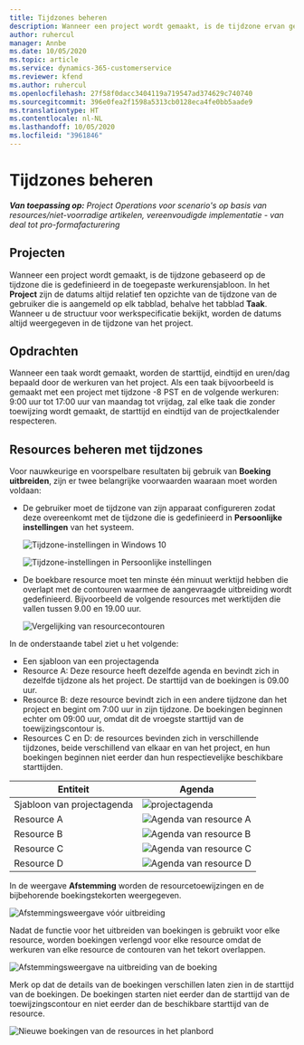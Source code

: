 ```yaml
---
title: Tijdzones beheren
description: Wanneer een project wordt gemaakt, is de tijdzone ervan gebaseerd op de tijdzone die is gedefinieerd in de toegepaste werkurensjabloon.
author: ruhercul
manager: Annbe
ms.date: 10/05/2020
ms.topic: article
ms.service: dynamics-365-customerservice
ms.reviewer: kfend
ms.author: ruhercul
ms.openlocfilehash: 27f58f0dacc3404119a719547ad374629c740740
ms.sourcegitcommit: 396e0fea2f1598a5313cb0128eca4fe0bb5aade9
ms.translationtype: HT
ms.contentlocale: nl-NL
ms.lasthandoff: 10/05/2020
ms.locfileid: "3961846"
---
```

# <a name="manage-time-zones"></a>Tijdzones beheren

_**Van toepassing op:** Project Operations voor scenario's op basis van resources/niet-voorradige artikelen, vereenvoudigde implementatie - van deal tot pro-formafacturering_


## <a name="projects"></a>Projecten

Wanneer een project wordt gemaakt, is de tijdzone gebaseerd op de tijdzone die is gedefinieerd in de toegepaste werkurensjabloon. In het **Project** zijn de datums altijd relatief ten opzichte van de tijdzone van de gebruiker die is aangemeld op elk tabblad, behalve het tabblad **Taak**. Wanneer u de structuur voor werkspecificatie bekijkt, worden de datums altijd weergegeven in de tijdzone van het project.

## <a name="tasks"></a>Opdrachten

Wanneer een taak wordt gemaakt, worden de starttijd, eindtijd en uren/dag bepaald door de werkuren van het project. Als een taak bijvoorbeeld is gemaakt met een project met tijdzone -8 PST en de volgende werkuren: 9:00 uur tot 17:00 uur van maandag tot vrijdag, zal elke taak die zonder toewijzing wordt gemaakt, de starttijd en eindtijd van de projectkalender respecteren.

## <a name="manage-resources-with-time-zones"></a>Resources beheren met tijdzones

Voor nauwkeurige en voorspelbare resultaten bij gebruik van **Boeking uitbreiden**, zijn er twee belangrijke voorwaarden waaraan moet worden voldaan:  

- De gebruiker moet de tijdzone van zijn apparaat configureren zodat deze overeenkomt met de tijdzone die is gedefinieerd in **Persoonlijke instellingen** van het systeem.
 
  ![Tijdzone-instellingen in Windows 10](media/reconcile-assignments-03.png)

  ![Tijdzone-instellingen in Persoonlijke instellingen](media/reconcile-assignments-04.png)
 
- De boekbare resource moet ten minste één minuut werktijd hebben die overlapt met de contouren waarmee de aangevraagde uitbreiding wordt gedefinieerd. Bijvoorbeeld de volgende resources met werktijden die vallen tussen 9.00 en 19.00 uur. 

  ![Vergelijking van resourcecontouren](media/reconcile-assignments-05.png)

In de onderstaande tabel ziet u het volgende:

- Een sjabloon van een projectagenda
- Resource A: Deze resource heeft dezelfde agenda en bevindt zich in dezelfde tijdzone als het project. De starttijd van de boekingen is 09.00 uur.
- Resource B: deze resource bevindt zich in een andere tijdzone dan het project en begint om 7:00 uur in zijn tijdzone. De boekingen beginnen echter om 09:00 uur, omdat dit de vroegste starttijd van de toewijzingscontour is.
- Resources C en D: de resources bevinden zich in verschillende tijdzones, beide verschillend van elkaar en van het project, en hun boekingen beginnen niet eerder dan hun respectievelijke beschikbare starttijden.

|Entiteit  |Agenda  |
|-|-|
|Sjabloon van projectagenda   | ![projectagenda](media/reconcile-assignments-06.png) |
|Resource A  | ![Agenda van resource A](media/reconcile-assignments-06.png) |
|Resource B  |  ![Agenda van resource B](media/reconcile-assignments-07.png) |
|Resource C  |  ![Agenda van resource C](media/reconcile-assignments-08.png) |
|Resource D  | ![Agenda van resource D](media/reconcile-assignments-09.png)  |
 
In de weergave **Afstemming** worden de resourcetoewijzingen en de bijbehorende boekingstekorten weergegeven.

![Afstemmingsweergave vóór uitbreiding](media/reconcile-assignments-10.png)

Nadat de functie voor het uitbreiden van boekingen is gebruikt voor elke resource, worden boekingen verlengd voor elke resource omdat de werkuren van elke resource de contouren van het tekort overlappen.

![Afstemmingsweergave na uitbreiding van de boeking](media/reconcile-assignments-11.png) 

Merk op dat de details van de boekingen verschillen laten zien in de starttijd van de boekingen. De boekingen starten niet eerder dan de starttijd van de toewijzingscontour en niet eerder dan de beschikbare starttijd van de resource.

![Nieuwe boekingen van de resources in het planbord](media/reconcile-assignments-12.png)
